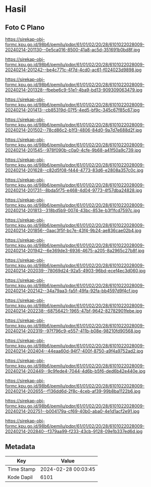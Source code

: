 # Hasil

## Foto C Plano

https://sirekap-obj-formc.kpu.go.id/98b6/pemilu/pdpr/61/01/02/20/28/6101022028009-20240214-201130--0e5ca016-8500-41a8-ac5d-351691b0bd8f.jpg

https://sirekap-obj-formc.kpu.go.id/98b6/pemilu/pdpr/61/01/02/20/28/6101022028009-20240214-201242--be4c771c-4f7d-4cd0-ac61-f024023d9898.jpg

https://sirekap-obj-formc.kpu.go.id/98b6/pemilu/pdpr/61/01/02/20/28/6101022028009-20240214-201328--fbebe6c9-51e1-4ba9-bd13-909309063479.jpg

https://sirekap-obj-formc.kpu.go.id/98b6/pemilu/pdpr/61/01/02/20/28/6101022028009-20240214-201413--cb85319d-07f5-4ed5-bf9c-345c67f85c67.jpg

https://sirekap-obj-formc.kpu.go.id/98b6/pemilu/pdpr/61/01/02/20/28/6101022028009-20240214-201502--78cd86c2-b1f3-4806-84d0-9a7d7e688d2f.jpg

https://sirekap-obj-formc.kpu.go.id/98b6/pemilu/pdpr/61/01/02/20/28/6101022028009-20240214-201545--978f090b-c0a0-4cfe-9b68-a41f50a9c739.jpg

https://sirekap-obj-formc.kpu.go.id/98b6/pemilu/pdpr/61/01/02/20/28/6101022028009-20240214-201628--c82d5f08-f444-4773-83d6-e2808a357c0c.jpg

https://sirekap-obj-formc.kpu.go.id/98b6/pemilu/pdpr/61/01/02/20/28/6101022028009-20240214-201731--8bda5f75-e468-4d04-9773-4f57dba24828.jpg

https://sirekap-obj-formc.kpu.go.id/98b6/pemilu/pdpr/61/01/02/20/28/6101022028009-20240214-201813--318bd5b9-0074-43bc-853e-b3f1fcd7597c.jpg

https://sirekap-obj-formc.kpu.go.id/98b6/pemilu/pdpr/61/01/02/20/28/6101022028009-20240214-201856--0aac3f5f-bc7e-43f4-9b24-ae836cae02b4.jpg

https://sirekap-obj-formc.kpu.go.id/98b6/pemilu/pdpr/61/01/02/20/28/6101022028009-20240214-201942--6e369de3-6936-4675-a205-8a2965c27b8f.jpg

https://sirekap-obj-formc.kpu.go.id/98b6/pemilu/pdpr/61/01/02/20/28/6101022028009-20240214-202039--78069d24-92a5-4903-96bd-ecef4ec3d060.jpg

https://sirekap-obj-formc.kpu.go.id/98b6/pemilu/pdpr/61/01/02/20/28/6101022028009-20240214-202142--34a79aa3-fa5f-49fa-92fa-bb4597d9f4cf.jpg

https://sirekap-obj-formc.kpu.go.id/98b6/pemilu/pdpr/61/01/02/20/28/6101022028009-20240214-202238--68756421-1965-47bf-9642-82782901febe.jpg

https://sirekap-obj-formc.kpu.go.id/98b6/pemilu/pdpr/61/01/02/20/28/6101022028009-20240214-202319--97f796c9-e557-411b-b08e-98210fd90568.jpg

https://sirekap-obj-formc.kpu.go.id/98b6/pemilu/pdpr/61/01/02/20/28/6101022028009-20240214-202404--44eaa60d-94f7-400f-8750-a9f4a9752ad2.jpg

https://sirekap-obj-formc.kpu.go.id/98b6/pemilu/pdpr/61/01/02/20/28/6101022028009-20240214-202449--9c9fede4-7044-4d6b-b5f6-ded6b42e440e.jpg

https://sirekap-obj-formc.kpu.go.id/98b6/pemilu/pdpr/61/01/02/20/28/6101022028009-20240214-202655--f136dd6d-2f8c-4ceb-af39-99b8ba1122b6.jpg

https://sirekap-obj-formc.kpu.go.id/98b6/pemilu/pdpr/61/01/02/20/28/6101022028009-20240214-202751--b004179a-cf69-40b0-aba0-4e1d1acf2e91.jpg

https://sirekap-obj-formc.kpu.go.id/98b6/pemilu/pdpr/61/01/02/20/28/6101022028009-20240214-202840--f379aa99-f233-43cb-9128-09e1b337ed6d.jpg


## Metadata

| Key        | Value               |
| ---------- | ------------------- |
| Time Stamp | 2024-02-28 00:03:45 |
| Kode Dapil | 6101                |



